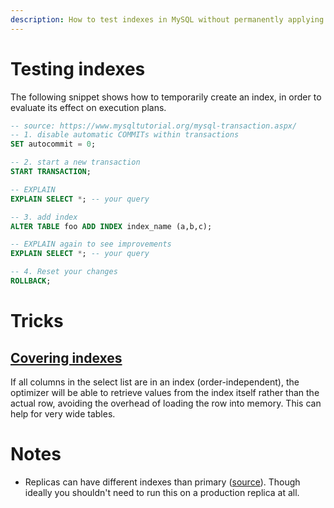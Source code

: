 ```yaml
---
description: How to test indexes in MySQL without permanently applying them.
---
```


# Testing indexes

The following snippet shows how to temporarily create an index, in order to evaluate its effect on execution plans.

```sql
-- source: https://www.mysqltutorial.org/mysql-transaction.aspx/
-- 1. disable automatic COMMITs within transactions
SET autocommit = 0;

-- 2. start a new transaction
START TRANSACTION;

-- EXPLAIN
EXPLAIN SELECT *; -- your query

-- 3. add index
ALTER TABLE foo ADD INDEX index_name (a,b,c);

-- EXPLAIN again to see improvements
EXPLAIN SELECT *; -- your query

-- 4. Reset your changes
ROLLBACK;
```

# Tricks

## [Covering indexes](https://dev.mysql.com/doc/internals/en/optimizer-index-join-type.html)

If all columns in the select list are in an index (order-independent), the optimizer will be able to retrieve values from the index itself rather than the actual row, avoiding the overhead of loading the row into memory. This can help for very wide tables.

# Notes

* Replicas can have different indexes than primary ([source](https://stackoverflow.com/questions/4412656/can-you-index-tables-differently-on-master-and-slave-mysql)). Though ideally you shouldn't need to run this on a production replica at all.
